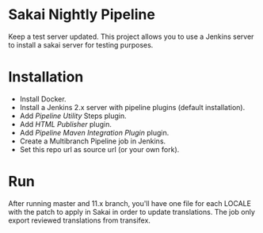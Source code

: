 # Sakai Nightly Pipeline
Keep a test server updated.
This project allows you to use a Jenkins server to install a sakai server for testing purposes.

# Installation
- Install Docker.
- Install a Jenkins 2.x server with pipeline plugins (default installation).
- Add _Pipeline Utility_ Steps plugin.
- Add _HTML Publisher_ plugin.
- Add _Pipeline Maven Integration Plugin_ plugin.
- Create a Multibranch Pipeline job in Jenkins.
- Set this repo url as source url (or your own fork).

# Run
After running master and 11.x branch, you'll have one file for each LOCALE with the patch to apply in Sakai in order to update translations. The job only export reviewed translations from transifex.